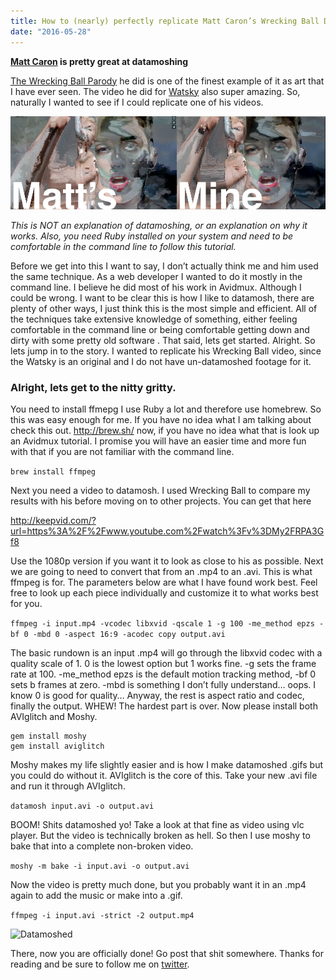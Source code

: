 ```yaml
---
title: How to (nearly) perfectly replicate Matt Caron’s Wrecking Ball Datamosh Parody 
date: "2016-05-28"
---
```


**[Matt Caron](https://twitter.com/heyitsMattCaron) is pretty great at datamoshing**

[The Wrecking Ball Parody](https://vimeo.com/87545616) he did is one of the finest example of it as art that I have ever seen. The video he did for [Watsky](https://www.youtube.com/watch?v=NNRGTmu5Sok) also super amazing. So, naturally I wanted to see if I could replicate one of his videos.

![Datamoshed](datamosh.png)

_This is NOT an explanation of datamoshing, or an explanation on why it works. Also, you need Ruby installed on your system and need to be comfortable in the command line to follow this tutorial._

Before we get into this I want to say, I don’t actually think me and him used the same technique. As a web developer I wanted to do it mostly in the command line. I believe he did most of his work in Avidmux. Although I could be wrong. I want to be clear this is how I like to datamosh, there are plenty of other ways, I just think this is the most simple and efficient. All of the techniques take extensive knowledge of something, either feeling comfortable in the command line or being comfortable getting down and dirty with some pretty old software . That said, lets get started.
Alright. So lets jump in to the story. I wanted to replicate his Wrecking Ball video, since the Watsky is an original and I do not have un-datamoshed footage for it.


### Alright, lets get to the nitty gritty.

You need to install ffmepg I use Ruby a lot and therefore use homebrew. So this was easy enough for me. If you have no idea what I am talking about check this out. http://brew.sh/ now, if you have no idea what that is look up an Avidmux tutorial. I promise you will have an easier time and more fun with that if you are not familiar with the command line.

`brew install ffmpeg`

Next you need a video to datamosh. I used Wrecking Ball to compare my results with his before moving on to other projects. You can get that here

http://keepvid.com/?url=https%3A%2F%2Fwww.youtube.com%2Fwatch%3Fv%3DMy2FRPA3Gf8

Use the 1080p version if you want it to look as close to his as possible. Next we are going to need to convert that from an .mp4 to an .avi. This is what ffmpeg is for. The parameters below are what I have found work best. Feel free to look up each piece individually and customize it to what works best for you.

`ffmpeg -i input.mp4 -vcodec libxvid -qscale 1 -g 100 -me_method epzs -bf 0 -mbd 0 -aspect 16:9 -acodec copy output.avi`

The basic rundown is an input .mp4 will go through the libxvid codec with a quality scale of 1. 0 is the lowest option but 1 works fine. -g sets the frame rate at 100. -me_method epzs is the default motion tracking method, -bf 0 sets b frames at zero. -mbd is something I don’t fully understand… oops. I know 0 is good for quality… Anyway, the rest is aspect ratio and codec, finally the output. WHEW! The hardest part is over.
Now please install both AVIglitch and Moshy.

```
gem install moshy
gem install aviglitch
```

Moshy makes my life slightly easier and is how I make datamoshed .gifs but you could do without it. AVIglitch is the core of this. Take your new .avi file and run it through AVIglitch.

`datamosh input.avi -o output.avi`

BOOM! Shits datamoshed yo! Take a look at that fine as video using vlc player. But the video is technically broken as hell.
So then I use moshy to bake that into a complete non-broken video.

`moshy -m bake -i input.avi -o output.avi`

Now the video is pretty much done, but you probably want it in an .mp4 again to add the music or make into a .gif.

`ffmpeg -i input.avi -strict -2 output.mp4`

![Datamoshed](datamosh.gif)

There, now you are officially done! Go post that shit somewhere. Thanks for reading and be sure to follow me on [twitter](https://www.twitter.com/lvrbrtsn).
